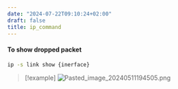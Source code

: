 ```yaml
---
date: "2024-07-22T09:10:24+02:00"
draft: false
title: ip_command
---
```


#### To show dropped packet

``` bash
ip -s link show {inerface}
```

> \[!example\]
> ![Pasted_image_20240511194505.png](/Notes/Pasted_image_20240511194505.png)
